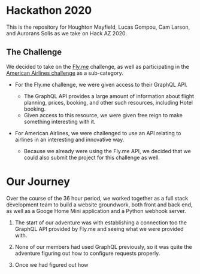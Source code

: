 # Hackathon 2020
This is the repository for Houghton Mayfield, Lucas Gompou, Cam Larson, and Aurorans Solis as we take on Hack AZ 2020.

## The Challenge
We decided to take on the [Fly.me](https://fly.me/) challenge, as well as participating in the [American Airlines challenge](https://github.com/AmericanAirlines/Flight-Engine/wiki/Hack-Arizona-2020) as a sub-category.

* For the Fly.me challenge, we were given access to their GraphQL API.
  * The GraphQL API provides a large amount of information about flight planning, prices, booking, and other such resources, including Hotel booking.
  * Given access to this resource, we were given free reign to make something interesting with it.

* For American Airlines, we were challenged to use an API relating to airlines in an interesting and innovative way.
  * Because we already were using the Fly.me API, we decided that we could also submit the project for this challenge as well.

# Our Journey
Over the course of the 36 hour period, we worked together as a full stack development team to build a website groundwork, both front and back end, as well as a Googe Home Mini application and a Python webhook server.

1. The start of our adventure was with establishing a connection too the GraphQL API provided by Fly.me and seeing what we were provided with.
  1. None of our members had used GraphQL previously, so it was quite the adventure figuring out how to configure requests properly.

2. Once we had figured out how
